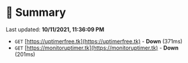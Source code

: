 # 📖 Summary
Last updated: **10/11/2021, 11:36:09 PM**

- `GET` [https://uptimerfree.tk](https://uptimerfree.tk) - **Down** (371ms)
- `GET` [https://monitoruptimer.tk](https://monitoruptimer.tk) - **Down** (201ms)
